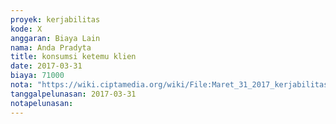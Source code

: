 ```yaml
---
proyek: kerjabilitas
kode: X
anggaran: Biaya Lain
nama: Anda Pradyta
title: konsumsi ketemu klien
date: 2017-03-31
biaya: 71000
nota: "https://wiki.ciptamedia.org/wiki/File:Maret_31_2017_kerjabilitas_X_konsumsi_anda.jpg"
tanggalpelunasan: 2017-03-31
notapelunasan:
---
```

